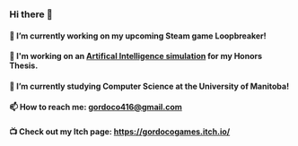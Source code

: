 ### Hi there 👋

#### 🔭 I’m currently working on my upcoming Steam game Loopbreaker!
#### 🤖 I'm working on an [Artifical Intelligence simulation](https://github.com/Gordoco/AISimulator) for my Honors Thesis.
#### 🌱 I’m currently studying Computer Science at the University of Manitoba!  
#### 📫 How to reach me: gordoco416@gmail.com  
#### 📺 Check out my Itch page: https://gordocogames.itch.io/  

<!--
**Gordoco/Gordoco** is a ✨ _special_ ✨ repository because its `README.md` (this file) appears on your GitHub profile.

Here are some ideas to get you started:

- 🔭 I’m currently working on ...
- 🌱 I’m currently learning ...
- 👯 I’m looking to collaborate on ...
- 🤔 I’m looking for help with ...
- 💬 Ask me about ...
- 📫 How to reach me: ...
- 😄 Pronouns: ...
- ⚡ Fun fact: ...
-->
